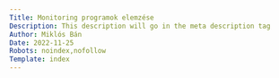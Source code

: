 ```yaml
---
Title: Monitoring programok elemzése
Description: This description will go in the meta description tag
Author: Miklós Bán
Date: 2022-11-25
Robots: noindex,nofollow
Template: index
---
```


